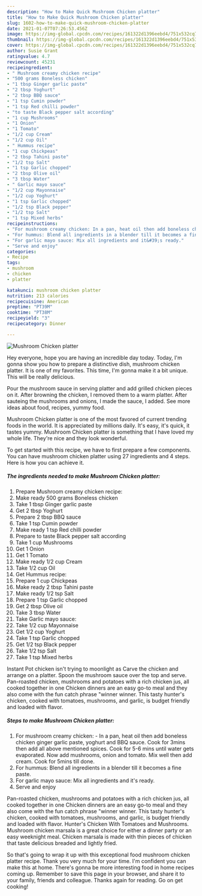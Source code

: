 ```yaml
---
description: "How to Make Quick Mushroom Chicken platter"
title: "How to Make Quick Mushroom Chicken platter"
slug: 1602-how-to-make-quick-mushroom-chicken-platter
date: 2021-01-07T07:26:53.456Z
image: https://img-global.cpcdn.com/recipes/161322d1396eebd4/751x532cq70/mushroom-chicken-platter-recipe-main-photo.jpg
thumbnail: https://img-global.cpcdn.com/recipes/161322d1396eebd4/751x532cq70/mushroom-chicken-platter-recipe-main-photo.jpg
cover: https://img-global.cpcdn.com/recipes/161322d1396eebd4/751x532cq70/mushroom-chicken-platter-recipe-main-photo.jpg
author: Susie Grant
ratingvalue: 4.7
reviewcount: 45231
recipeingredient:
- " Mushroom creamy chicken recipe"
- "500 grams Boneless chicken"
- "1 tbsp Ginger garlic paste"
- "2 tbsp Yoghurt"
- "2 tbsp BBQ sauce"
- "1 tsp Cumin powder"
- "1 tsp Red chilli powder"
- "to taste Black pepper salt according"
- "1 cup Mushrooms"
- "1 Onion"
- "1 Tomato"
- "1/2 cup Cream"
- "1/2 cup Oil"
- " Hummus recipe"
- "1 cup Chickpeas"
- "2 tbsp Tahini paste"
- "1/2 tsp Salt"
- "1 tsp Garlic chopped"
- "2 tbsp Olive oil"
- "3 tbsp Water"
- " Garlic mayo sauce"
- "1/2 cup Mayonnaise"
- "1/2 cup Yoghurt"
- "1 tsp Garlic chopped"
- "1/2 tsp Black pepper"
- "1/2 tsp Salt"
- "1 tsp Mixed herbs"
recipeinstructions:
- "For mushroom creamy chicken: In a pan, heat oil then add boneless chicken ginger garlic paste, yoghurt and BBQ sauce. Cook for 3mins then add all above mentioned spices. Cook for 5-6 mins until water gets evaporated. Now add mushrooms, onion and tomato. Mix well then add cream. Cook for 5mins till done."
- "For hummus: Blend all ingredients in a blender till it becomes a fine paste."
- "For garlic mayo sauce: Mix all ingredients and it&#39;s ready."
- "Serve and enjoy"
categories:
- Recipe
tags:
- mushroom
- chicken
- platter

katakunci: mushroom chicken platter 
nutrition: 213 calories
recipecuisine: American
preptime: "PT39M"
cooktime: "PT38M"
recipeyield: "3"
recipecategory: Dinner

---
```



![Mushroom Chicken platter](https://img-global.cpcdn.com/recipes/161322d1396eebd4/751x532cq70/mushroom-chicken-platter-recipe-main-photo.jpg)

Hey everyone, hope you are having an incredible day today. Today, I'm gonna show you how to prepare a distinctive dish, mushroom chicken platter. It is one of my favorites. This time, I'm gonna make it a bit unique. This will be really delicious.

Pour the mushroom sauce in serving platter and add grilled chicken pieces on it. After browning the chicken, I removed them to a warm platter. After sauteing the mushrooms and onions, I made the sauce, I added. See more ideas about food, recipes, yummy food.

Mushroom Chicken platter is one of the most favored of current trending foods in the world. It is appreciated by millions daily. It's easy, it's quick, it tastes yummy. Mushroom Chicken platter is something that I have loved my whole life. They're nice and they look wonderful.


To get started with this recipe, we have to first prepare a few components. You can have mushroom chicken platter using 27 ingredients and 4 steps. Here is how you can achieve it.

<!--inarticleads1-->

##### The ingredients needed to make Mushroom Chicken platter:

1. Prepare  Mushroom creamy chicken recipe:
1. Make ready 500 grams Boneless chicken
1. Take 1 tbsp Ginger garlic paste
1. Get 2 tbsp Yoghurt
1. Prepare 2 tbsp BBQ sauce
1. Take 1 tsp Cumin powder
1. Make ready 1 tsp Red chilli powder
1. Prepare to taste Black pepper salt according
1. Take 1 cup Mushrooms
1. Get 1 Onion
1. Get 1 Tomato
1. Make ready 1/2 cup Cream
1. Take 1/2 cup Oil
1. Get  Hummus recipe:
1. Prepare 1 cup Chickpeas
1. Make ready 2 tbsp Tahini paste
1. Make ready 1/2 tsp Salt
1. Prepare 1 tsp Garlic chopped
1. Get 2 tbsp Olive oil
1. Take 3 tbsp Water
1. Take  Garlic mayo sauce:
1. Take 1/2 cup Mayonnaise
1. Get 1/2 cup Yoghurt
1. Take 1 tsp Garlic chopped
1. Get 1/2 tsp Black pepper
1. Take 1/2 tsp Salt
1. Take 1 tsp Mixed herbs


Instant Pot chicken isn&#39;t trying to moonlight as Carve the chicken and arrange on a platter. Spoon the mushroom sauce over the top and serve. Pan-roasted chicken, mushrooms and potatoes with a rich chicken jus, all cooked together in one Chicken dinners are an easy go-to meal and they also come with the fun catch phrase &#34;winner winner. This tasty hunter&#39;s chicken, cooked with tomatoes, mushrooms, and garlic, is budget friendly and loaded with flavor. 

<!--inarticleads2-->

##### Steps to make Mushroom Chicken platter:

1. For mushroom creamy chicken: - In a pan, heat oil then add boneless chicken ginger garlic paste, yoghurt and BBQ sauce. Cook for 3mins then add all above mentioned spices. Cook for 5-6 mins until water gets evaporated. Now add mushrooms, onion and tomato. Mix well then add cream. Cook for 5mins till done.
1. For hummus: Blend all ingredients in a blender till it becomes a fine paste.
1. For garlic mayo sauce: Mix all ingredients and it&#39;s ready.
1. Serve and enjoy


Pan-roasted chicken, mushrooms and potatoes with a rich chicken jus, all cooked together in one Chicken dinners are an easy go-to meal and they also come with the fun catch phrase &#34;winner winner. This tasty hunter&#39;s chicken, cooked with tomatoes, mushrooms, and garlic, is budget friendly and loaded with flavor. Hunter&#39;s Chicken With Tomatoes and Mushrooms. Mushroom chicken marsala is a great choice for either a dinner party or an easy weeknight meal. Chicken marsala is made with thin pieces of chicken that taste delicious breaded and lightly fried. 

So that's going to wrap it up with this exceptional food mushroom chicken platter recipe. Thank you very much for your time. I'm confident you can make this at home. There's gonna be more interesting food in home recipes coming up. Remember to save this page in your browser, and share it to your family, friends and colleague. Thanks again for reading. Go on get cooking!

